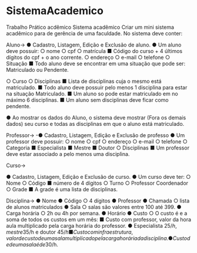 # SistemaAcademico
Trabalho Prático  acdêmico 
Sistema acadêmico
Criar um mini sistema acadêmico para de gerência de uma faculdade. No sistema deve conter:

Aluno->
● Cadastro, Listagem, Edição e Exclusão de aluno.
● Um aluno deve possuir:
○ nome
○ cpf
○ matrícula
■ Código do curso + 4 últimos dígitos do cpf + o ano corrente.
○ endereço
○ e-mail
○ telefone
○ Situação
■ Todo aluno deve se encontrar em uma situação que pode ser: Matriculado ou
Pendente.

○ Curso
○ Disciplinas
■ Lista de disciplinas cuja o mesmo está matriculado.
■ Todo aluno deve possuir pelo menos 1 disciplina para estar na situação
Matriculado.
■ Um aluno so pode estar matriculado em no máximo 6 disciplinas.
■ Um aluno sem disciplinas deve ficar como pendente.

● Ao mostrar os dados do Aluno, o sistema deve mostrar (Fora os demais dados) seu curso
e todas as disciplinas em que o aluno está matriculado.

Professor->
-● Cadastro, Listagem, Edição e Exclusão de professo
● Um professor deve possuir:
○ nome
○ cpf
○ endereço
○ e-mail
○ telefone
○ Categoria
■ Especialista
■ Mestre
■ Doutor
○ Disciplinas
■ Um professor deve estar associado a pelo menos uma disciplina.

Curso->

● Cadastro, Listagem, Edição e Exclusão de curso.
● Um curso deve ter:
○ Nome
○ Código
■ número de 4 dígitos
○ Turno
○ Professor Coordenador
○ Grade
■ A grade é uma lista de disciplinas.


Disciplina->
● Nome
● Código
○ 4 dígitos
● Professor
● Chamada
○ lista de alunos matriculados
● Sala
○ salas são valores entre 100 até 399.
● Carga horária
○ 2h ou 4h por semana.
● Horário
● Custo
○ O custo é e a soma de todos os custos em um mês:
■ Custo com professor, valor da hora aula multiplicado pela carga horária do
professor.
● Especialista 25$/h, mestre 35$/h e doutor 45$/h
■ Custo com infraestrutura, valor de custo de uma sala multiplicado pela carga
horária da disciplina.
● Custo de de uma sala é de 30$/h.

